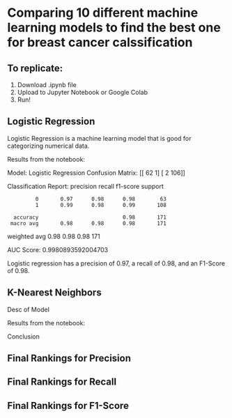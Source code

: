 # Comparing 10 different machine learning models to find the best one for breast cancer calssification

## To replicate:
1. Download .ipynb file
2. Upload to Jupyter Notebook or Google Colab
3. Run!

## Logistic Regression

Logistic Regression is a machine learning model that is good for categorizing numerical data.

Results from the notebook:

  Model: Logistic Regression
  Confusion Matrix:
  [[ 62   1]
   [  2 106]]
  
  
  Classification Report:
                precision    recall  f1-score   support
  
             0       0.97      0.98      0.98        63
             1       0.99      0.98      0.99       108
  
      accuracy                           0.98       171
     macro avg       0.98      0.98      0.98       171
  weighted avg       0.98      0.98      0.98       171
  
  AUC Score: 0.9980893592004703

  Logistic regression has a precision of 0.97, a recall of 0.98, and an F1-Score of 0.98.

  ## K-Nearest Neighbors

  Desc of Model

  Results from the notebook:

  Conclusion

 ## Final Rankings for Precision

 ## Final Rankings for Recall

 ## Final Rankings for F1-Score

